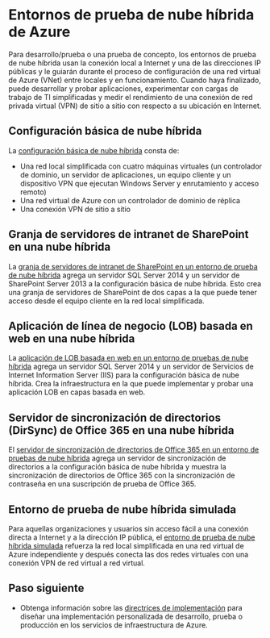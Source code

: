 <properties
	pageTitle="Entornos de prueba de nube híbrida de Azure | Microsoft Azure"
	description="Busque los artículos que describen cómo crear pruebas y desarrollo o entornos de profesionales de TI de prueba de concepto para la nube híbrida basada en Azure."
	documentationCenter=""
	services="virtual-machines-windows"
	authors="JoeDavies-MSFT"
	manager="timlt"
	editor=""
	tags="azure-resource-manager"/>

<tags
	ms.service="virtual-machines-windows"
	ms.workload="infrastructure-services"
	ms.tgt_pltfrm="vm-windows"
	ms.devlang="na"
	ms.topic="index-page"
	ms.date="07/19/2016"
	ms.author="josephd"/>

# Entornos de prueba de nube híbrida de Azure

Para desarrollo/prueba o una prueba de concepto, los entornos de prueba de nube híbrida usan la conexión local a Internet y una de las direcciones IP públicas y le guiarán durante el proceso de configuración de una red virtual de Azure (VNet) entre locales y en funcionamiento. Cuando haya finalizado, puede desarrollar y probar aplicaciones, experimentar con cargas de trabajo de TI simplificadas y medir el rendimiento de una conexión de red privada virtual (VPN) de sitio a sitio con respecto a su ubicación en Internet.

## Configuración básica de nube híbrida

La [configuración básica de nube híbrida](virtual-machines-windows-ps-hybrid-cloud-test-env-base.md) consta de:

- Una red local simplificada con cuatro máquinas virtuales (un controlador de dominio, un servidor de aplicaciones, un equipo cliente y un dispositivo VPN que ejecutan Windows Server y enrutamiento y acceso remoto)
- Una red virtual de Azure con un controlador de dominio de réplica
- Una conexión VPN de sitio a sitio

## Granja de servidores de intranet de SharePoint en una nube híbrida

La [granja de servidores de intranet de SharePoint en un entorno de prueba de nube híbrida](virtual-machines-windows-ps-hybrid-cloud-test-env-sp.md) agrega un servidor SQL Server 2014 y un servidor de SharePoint Server 2013 a la configuración básica de nube híbrida. Esto crea una granja de servidores de SharePoint de dos capas a la que puede tener acceso desde el equipo cliente en la red local simplificada.

## Aplicación de línea de negocio (LOB) basada en web en una nube híbrida

La [aplicación de LOB basada en web en un entorno de pruebas de nube híbrida](virtual-machines-windows-ps-hybrid-cloud-test-env-lob.md) agrega un servidor SQL Server 2014 y un servidor de Servicios de Internet Information Server (IIS) para la configuración básica de nube híbrida. Crea la infraestructura en la que puede implementar y probar una aplicación LOB en capas basada en web.

## Servidor de sincronización de directorios (DirSync) de Office 365 en una nube híbrida

El [servidor de sincronización de directorios de Office 365 en un entorno de pruebas de nube híbrida](virtual-machines-windows-ps-hybrid-cloud-test-env-dirsync.md) agrega un servidor de sincronización de directorios a la configuración básica de nube híbrida y muestra la sincronización de directorios de Office 365 con la sincronización de contraseña en una suscripción de prueba de Office 365.

## Entorno de prueba de nube híbrida simulada

Para aquellas organizaciones y usuarios sin acceso fácil a una conexión directa a Internet y a la dirección IP pública, el [entorno de prueba de nube híbrida simulada](virtual-machines-windows-ps-hybrid-cloud-test-env-sim.md) refuerza la red local simplificada en una red virtual de Azure independiente y después conecta las dos redes virtuales con una conexión VPN de red virtual a red virtual.


## Paso siguiente

- Obtenga información sobre las [directrices de implementación](virtual-machines-linux-infrastructure-service-guidelines.md) para diseñar una implementación personalizada de desarrollo, prueba o producción en los servicios de infraestructura de Azure.

<!---HONumber=AcomDC_0720_2016-->